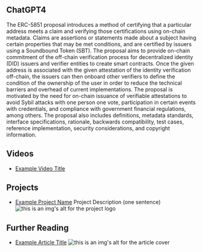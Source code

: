 ## ChatGPT4

The ERC-5851 proposal introduces a method of certifying that a particular address meets a claim and verifying those certifications using on-chain metadata. Claims are assertions or statements made about a subject having certain properties that may be met conditions, and are certified by issuers using a Soundbound Token (SBT). The proposal aims to provide on-chain commitment of the off-chain verification process for decentralized identity (DID) issuers and verifier entities to create smart contracts. Once the given address is associated with the given attestation of the identity verification off-chain, the issuers can then onboard other verifiers to define the condition of the ownership of the user in order to reduce the technical barriers and overhead of current implementations. The proposal is motivated by the need for on-chain issuance of verifiable attestations to avoid Sybil attacks with one person one vote, participation in certain events with credentials, and compliance with government financial regulations, among others. The proposal also includes definitions, metadata standards, interface specifications, rationale, backwards compatibility, test cases, reference implementation, security considerations, and copyright information.

## Videos

- [Example Video Title](https://www.youtube.com/watch?v=TDGq4aeevgY)

## Projects

- [Example Project Name](https://xxxx.xxx/xxxxx) Project Description (one sentence) ![this is an img's alt for the project logo](https://xxxx.xxx/project-logo.xxx)

## Further Reading

- [Example Article Title](https://xxxx.xxx/xxxxx) ![this is an img's alt for the article cover](https://xxxx.xxx/article-cover.xxx)

